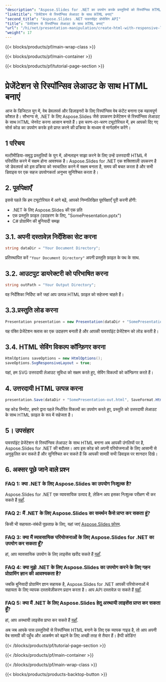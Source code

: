 ```yaml
---
"description": "Aspose.Slides for .NET का उपयोग करके प्रस्तुतियों को रिस्पॉन्सिव HTML में परिवर्तित करना सीखें। सहजता से इंटरैक्टिव, डिवाइस-फ्रेंडली सामग्री बनाएँ।"
"linktitle": "प्रेजेंटेशन से रिस्पॉन्सिव लेआउट के साथ HTML बनाएं"
"second_title": "Aspose.Slides .NET पावरपॉइंट प्रोसेसिंग API"
"title": "प्रेजेंटेशन से रिस्पॉन्सिव लेआउट के साथ HTML बनाएं"
"url": "/hi/net/presentation-manipulation/create-html-with-responsive-layout-from-presentation/"
"weight": 17
---
```


{{< blocks/products/pf/main-wrap-class >}}

{{< blocks/products/pf/main-container >}}

{{< blocks/products/pf/tutorial-page-section >}}

# प्रेजेंटेशन से रिस्पॉन्सिव लेआउट के साथ HTML बनाएं


आज के डिजिटल युग में, वेब डेवलपर्स और डिज़ाइनरों के लिए रिस्पॉन्सिव वेब कंटेंट बनाना एक महत्वपूर्ण कौशल है। सौभाग्य से, .NET के लिए Aspose.Slides जैसे उपकरण प्रेजेंटेशन से रिस्पॉन्सिव लेआउट के साथ HTML जेनरेट करना आसान बनाते हैं। इस चरण-दर-चरण ट्यूटोरियल में, हम आपको दिए गए सोर्स कोड का उपयोग करके इसे प्राप्त करने की प्रक्रिया के माध्यम से मार्गदर्शन करेंगे।


## 1 परिचय
मल्टीमीडिया-समृद्ध प्रस्तुतियों के युग में, ऑनलाइन साझा करने के लिए उन्हें उत्तरदायी HTML में परिवर्तित करने में सक्षम होना आवश्यक है। Aspose.Slides for .NET एक शक्तिशाली उपकरण है जो डेवलपर्स को इस प्रक्रिया को स्वचालित करने में सक्षम बनाता है, समय की बचत करता है और सभी डिवाइस पर एक सहज उपयोगकर्ता अनुभव सुनिश्चित करता है।

## 2. पूर्वापेक्षाएँ
इससे पहले कि हम ट्यूटोरियल में आगे बढ़ें, आपको निम्नलिखित पूर्वापेक्षाएँ पूरी करनी होंगी:
- .NET के लिए Aspose.Slides की एक प्रति
- एक प्रस्तुति फ़ाइल (उदाहरण के लिए, "SomePresentation.pptx")
- C# प्रोग्रामिंग की बुनियादी समझ

## 3.1. अपनी दस्तावेज़ निर्देशिका सेट करना
```csharp
string dataDir = "Your Document Directory";
```
प्रतिस्थापित करें `"Your Document Directory"` अपनी प्रस्तुति फ़ाइल के पथ के साथ.

## 3.2. आउटपुट डायरेक्टरी को परिभाषित करना
```csharp
string outPath = "Your Output Directory";
```
वह निर्देशिका निर्दिष्ट करें जहां आप उत्पन्न HTML फ़ाइल को सहेजना चाहते हैं।

## 3.3.प्रस्तुति लोड करना
```csharp
Presentation presentation = new Presentation(dataDir + "SomePresentation.pptx");
```
यह पंक्ति प्रेजेंटेशन क्लास का एक उदाहरण बनाती है और आपकी पावरपॉइंट प्रेजेंटेशन को लोड करती है।

## 3.4. HTML सेविंग विकल्प कॉन्फ़िगर करना
```csharp
HtmlOptions saveOptions = new HtmlOptions();
saveOptions.SvgResponsiveLayout = true;
```
यहां, हम SVG उत्तरदायी लेआउट सुविधा को सक्षम करते हुए, सेविंग विकल्पों को कॉन्फ़िगर करते हैं।

## 4. उत्तरदायी HTML उत्पन्न करना
```csharp
presentation.Save(dataDir + "SomePresentation-out.html", SaveFormat.Html, saveOptions);
```
यह कोड स्निपेट, हमारे द्वारा पहले निर्धारित विकल्पों का उपयोग करते हुए, प्रस्तुति को उत्तरदायी लेआउट के साथ HTML फ़ाइल के रूप में सहेजता है।

## 5। उपसंहार
पावरपॉइंट प्रेजेंटेशन से रिस्पॉन्सिव लेआउट के साथ HTML बनाना अब आपकी उंगलियों पर है, Aspose.Slides for .NET की बदौलत। आप इस कोड को अपनी परियोजनाओं के लिए आसानी से अनुकूलित कर सकते हैं और सुनिश्चित कर सकते हैं कि आपकी सामग्री सभी डिवाइस पर शानदार दिखे।

## 6. अक्सर पूछे जाने वाले प्रश्न

### FAQ 1: क्या .NET के लिए Aspose.Slides का उपयोग निःशुल्क है?
Aspose.Slides for .NET एक व्यावसायिक उत्पाद है, लेकिन आप इसका निःशुल्क परीक्षण भी कर सकते हैं [यहाँ](https://releases.aspose.com/).

### FAQ 2: मैं .NET के लिए Aspose.Slides का समर्थन कैसे प्राप्त कर सकता हूं?
किसी भी सहायता-संबंधी पूछताछ के लिए, यहां जाएं [Aspose.Slides फ़ोरम](https://forum.aspose.com/).

### FAQ 3: क्या मैं व्यावसायिक परियोजनाओं के लिए Aspose.Slides for .NET का उपयोग कर सकता हूँ?
हां, आप व्यावसायिक उपयोग के लिए लाइसेंस खरीद सकते हैं [यहाँ](https://purchase.aspose.com/buy).

### FAQ 4: क्या मुझे .NET के लिए Aspose.Slides का उपयोग करने के लिए गहन प्रोग्रामिंग ज्ञान की आवश्यकता है?
जबकि बुनियादी प्रोग्रामिंग ज्ञान सहायक है, Aspose.Slides for .NET आपकी परियोजनाओं में सहायता के लिए व्यापक दस्तावेज़ीकरण प्रदान करता है। आप API दस्तावेज़ पा सकते हैं [यहाँ](https://reference.aspose.com/slides/net/).

### FAQ 5: क्या मैं .NET के लिए Aspose.Slides हेतु अस्थायी लाइसेंस प्राप्त कर सकता हूँ?
हां, आप अस्थायी लाइसेंस प्राप्त कर सकते हैं [यहाँ](https://purchase.aspose.com/temporary-license/).

अब जब आपके पास प्रस्तुतियों से रिस्पॉन्सिव HTML बनाने के लिए एक व्यापक गाइड है, तो आप अपनी वेब सामग्री की पहुँच और आकर्षण को बढ़ाने के लिए अच्छी तरह से तैयार हैं। हैप्पी कोडिंग!

{{< /blocks/products/pf/tutorial-page-section >}}

{{< /blocks/products/pf/main-container >}}

{{< /blocks/products/pf/main-wrap-class >}}

{{< blocks/products/products-backtop-button >}}